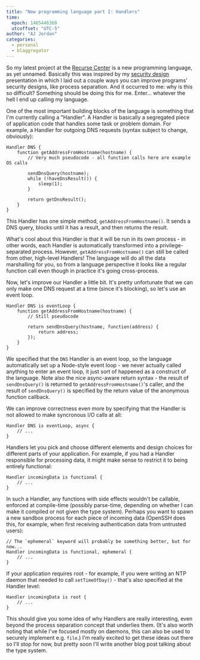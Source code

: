 ```yaml
---
title: "New programming language part I: Handlers"
time:
  epoch: 1485446360
  utcoffset: "UTC-5"
author: "AJ Jordan"
categories:
  - personal
  - blaggregator
---
```


So my latest project at the [Recurse Center][] is a new programming language, as yet unnamed. Basically this was inspired by my [security design][] presentation in which I laid out a couple ways you can improve programs' security designs, like process separation. And it occurred to me: why is this so difficult? Something should be doing this for me. Enter... whatever the hell I end up calling my language.

One of the most important building blocks of the language is something that I'm currently calling a "Handler". A Handler is basically a segregated piece of application code that handles some task or problem domain. For example, a Handler for outgoing DNS requests (syntax subject to change, obviously):

	Handler DNS {
		function getAddressFromHostname(hostname) {
			// Very much pseudocode - all function calls here are example OS calls

			sendDnsQuery(hostname);
			while (!haveDnsResult()) {
				sleep(1);
			}
			
			return getDnsResult();
		}
	}

This Handler has one simple method, `getAddressFromHostname()`. It sends a DNS query, blocks until it has a result, and then returns the result.

What's cool about this Handler is that it will be run in its own process - in other words, each Handler is automatically transformed into a privilege-separated process. However, `getAddressFromHostname()` can still be called from other, high-level Handlers! The language will do all the data marshalling for you, so from a language perspective it looks like a regular function call even though in practice it's going cross-process.

Now, let's improve our Handler a little bit. It's pretty unfortunate that we can only make one DNS request at a time (since it's blocking), so let's use an event loop.

	Handler DNS is eventLoop {
		function getAddressFromHostname(hostname) {
			// Still pseudocode

			return sendDnsQuery(hostname, function(address) {
				return address;
			});
		}
	}

We specified that the `DNS` Handler is an event loop, so the language automatically set up a Node-style event loop - we never actually called anything to enter an event loop, it just sort of happened as a construct of the language. Note also the nice async-aware return syntax - the result of `sendDnsQuery()` is returned to `getAddressFromHostname()`'s caller, and the result of `sendDnsQuery()` is specified by the return value of the anonymous function callback.

We can improve correctness even more by specifying that the Handler is not allowed to make syncronous I/O calls at all:

	Handler DNS is eventLoop, async {
		// ...
	}

Handlers let you pick and choose different elements and design choices for different parts of your application. For example, if you had a Handler responsible for processing data, it might make sense to restrict it to being entirely functional:

	Handler incomingData is functional {
		// ...
	}

In such a Handler, any functions with side effects wouldn't be callable, enforced at compile-time (possibly parse-time, depending on whether I can make it compiled or not given the type system). Perhaps you want to spawn a new sandbox process for each piece of incoming data (OpenSSH does this, for example, when first receiving authentication data from untrusted users):

	// The `ephemeral` keyword will probably be something better, but for now...
	Handler incomingData is functional, ephemeral {
		// ...
	}

If your application requires root - for example, if you were writing an NTP daemon that needed to call `setTimeOfDay()` - that's also specified at the Handler level:

	Handler incomingData is root {
		// ...
	}

This should give you some idea of why Handlers are really interesting, even beyond the process separation concept that underlies them. (It's also worth noting that while I've focused mostly on daemons, this can also be used to securely implement e.g. `file`.) I'm really excited to get these ideas out there so I'll stop for now, but pretty soon I'll write another blog post talking about the type system.

 [Recurse Center]: https://recurse.com
 [security design]: https://strugee.net/presentation-security-design
